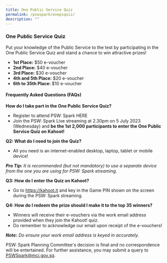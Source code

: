 ```yaml
---
title: One Public Service Quiz
permalink: /pswspark/onepsquiz/
description: ""
---
```

### One Public Service Quiz
Put your knowledge of the Public Service to the test by participating in the One Public Service Quiz and stand a chance to win attractive prizes!

* **1st Place:** $50 e-voucher
* **2nd Place:**  $40 e-voucher 
* **3rd Place:** $30 e-voucher 
* **4th and 5th Place:** $20 e-voucher 
* **6th to 35th Place:** $10 e-voucher

#### Frequently Asked Questions (FAQs)

**How do I take part in the One Public Service Quiz?**
* Register to attend PSW: Spark HERE
* Join the PSW: Spark Live streaming at 2.30pm on 5 July 2023 (Wednesday) and **be the 1st 2,000 participants to enter the One Public Service Quiz on Kahoot!**

**Q2: What do I need to join the Quiz?**
* All you need is an internet-enabled desktop, laptop, tablet or mobile device!

***Pro Tip:*** *It is recommended (but not mandatory) to use a separate device from the one you are using for PSW: Spark streaming.*

**Q3: How do I enter the Quiz on Kahoot?**
* Go to https://kahoot.it and key in the Game PIN shown on the screen during the PSW: Spark streaming.

**Q4: How do I redeem the prize should I make it to the top 35 winners?**
* Winners will receive their e-vouchers via the work email address provided when they join the Kahoot! quiz.
* Do remember to acknowledge our email upon receipt of the e-vouchers!

***Note:*** *Do ensure your work email address is keyed in accurately.*

PSW: Spark Planning Committee's decision is final and no correspondence will be entertained. For further assistance, you may submit a query to PSWSpark@mci.gov.sg.
